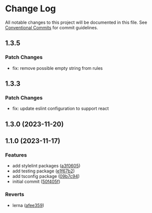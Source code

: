 # Change Log

All notable changes to this project will be documented in this file.
See [Conventional Commits](https://conventionalcommits.org) for commit guidelines.

## 1.3.5

### Patch Changes

- fix: remove possible empty string from rules

## 1.3.3

### Patch Changes

- fix: update eslint configuration to support react


## 1.3.0 (2023-11-20)

## 1.1.0 (2023-11-17)

### Features

- add stylelint packages ([a3f0605](https://github.com/mauroreisvieira/harmonix-hub/commit/a3f06054e96476a46eaea6b60951e9d29b2a5b7c))
- add testing package ([e1f67b2](https://github.com/mauroreisvieira/harmonix-hub/commit/e1f67b2ef8ac9c94acbedb0455f234ebd984ca86))
- add tsconfig package ([09b7c94](https://github.com/mauroreisvieira/harmonix-hub/commit/09b7c944cd15dd83f7a1c2cab0154832878cbecc))
- initial commit ([50f405f](https://github.com/mauroreisvieira/harmonix-hub/commit/50f405f48be698810f7e2c9830c8abd542535761))

### Reverts

- lerna ([afee359](https://github.com/mauroreisvieira/harmonix-hub/commit/afee3594d1c9d8d0b2e77f3d1addba342fd360e1))

